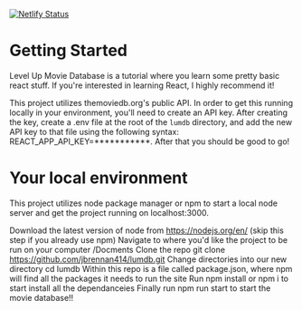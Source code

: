 [![Netlify Status](https://api.netlify.com/api/v1/badges/8d10ad13-edb4-4cbe-a60c-5df4de3f23bd/deploy-status)](https://app.netlify.com/sites/johnbrennan-lumdb/deploys)

# Getting Started
Level Up Movie Database is a tutorial where you learn some pretty basic react stuff. If you're interested in learning React, I highly recommend it!

This project utilizes themoviedb.org's public API. In order to get this running locally in your environment, you'll need to create an API key. After creating the key, create a .env file at the root of the `lumdb` directory, and add the new API key to that file using the following syntax: REACT_APP_API_KEY=***********. After that you should be good to go!

# Your local environment
This project utilizes node package manager or npm to start a local node server and get the project running on localhost:3000.

Download the latest version of node from https://nodejs.org/en/ (skip this step if you already use npm)
Navigate to where you'd like the project to be run on your computer /Docments
Clone the repo git clone https://github.com/jbrennan414/lumdb.git
Change directories into our new directory cd lumdb
Within this repo is a file called package.json, where npm will find all the packages it needs to run the site
Run npm install or npm i to start install all the dependanceies
Finally run npm run start to start the movie database!!